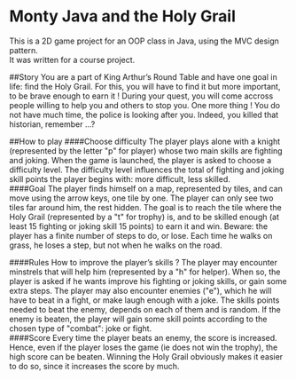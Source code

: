 Monty Java and the Holy Grail
=============

This is a 2D game project for an OOP class in Java, using the MVC design pattern.  
It was written for a course project.

##Story
You are a part of King Arthur’s Round Table and have one goal in life: find the
Holy Grail. For this, you will have to find it but more important, to be brave
enough to earn it ! During your quest, you will come accross people willing to help
you and others to stop you. One more thing ! You do not have much time, the
police is looking after you. Indeed, you killed that historian, remember ...?

##How to play
####Choose difficulty 
The player plays alone with a knight (represented by the letter
"p" for player) whose two main skills are fighting and joking. When the game
is launched, the player is asked to choose a difficulty level. The difficulty level
influences the total of fighting and joking skill points the player begins with: more
difficult, less skilled.  
####Goal 
The player finds himself on a map, represented by tiles, and can move using
the arrow keys, one tile by one. The player can only see two tiles far around him,
the rest hidden. The goal is to reach the tile where the Holy Grail (represented by
a "t" for trophy) is, and to be skilled enough (at least 15 fighting or joking skill
15 points) to earn it and win. Beware: the player has a finite number of steps to do,
or lose. Each time he walks on grass, he loses a step, but not when he walks on
the road.

####Rules 
How to improve the player’s skills ? The player may encounter minstrels
that will help him (represented by a "h" for helper). When so, the player is asked if
he wants improve his fighting or joking skills, or gain some extra steps. The player
may also encounter enemies ("e"), which he will have to beat in a fight, or make
laugh enough with a joke. The skills points needed to beat the enemy, depends on
each of them and is random. If the enemy is beaten, the player will gain some skill
points according to the chosen type of "combat": joke or fight.  
####Score 
Every time the player beats an enemy, the score is increased. Hence, even
if the player loses the game (ie does not win the trophy), the high score can be
beaten. Winning the Holy Grail obviously makes it easier to do so, since it increases
the score by much.